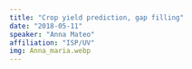 ```yaml
---
title: "Crop yield prediction, gap filling"
date: "2018-05-11"
speaker: "Anna Mateo"
affiliation: "ISP/UV"
img: Anna_maria.webp
---
```

